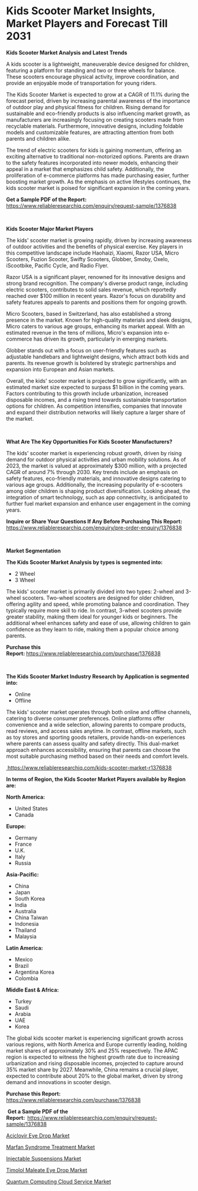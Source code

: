 <p><h1>Kids Scooter Market Insights, Market Players and Forecast Till 2031</h1></p><p><strong>Kids Scooter Market Analysis and Latest Trends</strong></p>
<p><p>A kids scooter is a lightweight, maneuverable device designed for children, featuring a platform for standing and two or three wheels for balance. These scooters encourage physical activity, improve coordination, and provide an enjoyable mode of transportation for young riders.</p><p>The Kids Scooter Market is expected to grow at a CAGR of 11.1% during the forecast period, driven by increasing parental awareness of the importance of outdoor play and physical fitness for children. Rising demand for sustainable and eco-friendly products is also influencing market growth, as manufacturers are increasingly focusing on creating scooters made from recyclable materials. Furthermore, innovative designs, including foldable models and customizable features, are attracting attention from both parents and children alike.</p><p>The trend of electric scooters for kids is gaining momentum, offering an exciting alternative to traditional non-motorized options. Parents are drawn to the safety features incorporated into newer models, enhancing their appeal in a market that emphasizes child safety. Additionally, the proliferation of e-commerce platforms has made purchasing easier, further boosting market growth. As the emphasis on active lifestyles continues, the kids scooter market is poised for significant expansion in the coming years.</p></p>
<p><strong>Get a Sample PDF of the Report:&nbsp;</strong> <a href="https://www.reliableresearchiq.com/enquiry/request-sample/1376838?utm_campaign=1769&utm_medium=2&utm_source=Github&utm_content=ia&utm_term=23102024&utm_id=kids-scooter">https://www.reliableresearchiq.com/enquiry/request-sample/1376838</a></p>
<p>&nbsp;</p>
<p><strong>Kids Scooter Major Market Players</strong></p>
<p><p>The kids' scooter market is growing rapidly, driven by increasing awareness of outdoor activities and the benefits of physical exercise. Key players in this competitive landscape include Haohaizi, Xiaomi, Razor USA, Micro Scooters, Fuzion Scooter, Swifty Scooters, Globber, Smoby, Oxelo, iScootbike, Pacific Cycle, and Radio Flyer.</p><p>Razor USA is a significant player, renowned for its innovative designs and strong brand recognition. The company's diverse product range, including electric scooters, contributes to solid sales revenue, which reportedly reached over $100 million in recent years. Razor's focus on durability and safety features appeals to parents and positions them for ongoing growth.</p><p>Micro Scooters, based in Switzerland, has also established a strong presence in the market. Known for high-quality materials and sleek designs, Micro caters to various age groups, enhancing its market appeal. With an estimated revenue in the tens of millions, Micro's expansion into e-commerce has driven its growth, particularly in emerging markets.</p><p>Globber stands out with a focus on user-friendly features such as adjustable handlebars and lightweight designs, which attract both kids and parents. Its revenue growth is bolstered by strategic partnerships and expansion into European and Asian markets.</p><p>Overall, the kids' scooter market is projected to grow significantly, with an estimated market size expected to surpass $1 billion in the coming years. Factors contributing to this growth include urbanization, increased disposable incomes, and a rising trend towards sustainable transportation options for children. As competition intensifies, companies that innovate and expand their distribution networks will likely capture a larger share of the market.</p></p>
<p>&nbsp;</p>
<p><strong>What Are The Key Opportunities For Kids Scooter Manufacturers?</strong></p>
<p><p>The kids' scooter market is experiencing robust growth, driven by rising demand for outdoor physical activities and urban mobility solutions. As of 2023, the market is valued at approximately $300 million, with a projected CAGR of around 7% through 2030. Key trends include an emphasis on safety features, eco-friendly materials, and innovative designs catering to various age groups. Additionally, the increasing popularity of e-scooters among older children is shaping product diversification. Looking ahead, the integration of smart technology, such as app connectivity, is anticipated to further fuel market expansion and enhance user engagement in the coming years.</p></p>
<p><strong>Inquire or Share Your Questions If Any Before Purchasing This Report:</strong> <a href="https://www.reliableresearchiq.com/enquiry/pre-order-enquiry/1376838?utm_campaign=1769&utm_medium=2&utm_source=Github&utm_content=ia&utm_term=23102024&utm_id=kids-scooter">https://www.reliableresearchiq.com/enquiry/pre-order-enquiry/1376838</a></p>
<p>&nbsp;</p>
<p><strong>Market Segmentation</strong></p>
<p><strong>The Kids Scooter Market Analysis by types is segmented into:</strong></p>
<p><ul><li>2 Wheel</li><li>3 Wheel</li></ul></p>
<p><p>The kids' scooter market is primarily divided into two types: 2-wheel and 3-wheel scooters. Two-wheel scooters are designed for older children, offering agility and speed, while promoting balance and coordination. They typically require more skill to ride. In contrast, 3-wheel scooters provide greater stability, making them ideal for younger kids or beginners. The additional wheel enhances safety and ease of use, allowing children to gain confidence as they learn to ride, making them a popular choice among parents.</p></p>
<p><strong>Purchase this Report:&nbsp;</strong><a href="https://www.reliableresearchiq.com/purchase/1376838?utm_campaign=1769&utm_medium=2&utm_source=Github&utm_content=ia&utm_term=23102024&utm_id=kids-scooter">https://www.reliableresearchiq.com/purchase/1376838</a></p>
<p>&nbsp;</p>
<p><strong>The Kids Scooter Market Industry Research by Application is segmented into:</strong></p>
<p><ul><li>Online</li><li>Offline</li></ul></p>
<p><p>The kids' scooter market operates through both online and offline channels, catering to diverse consumer preferences. Online platforms offer convenience and a wide selection, allowing parents to compare products, read reviews, and access sales anytime. In contrast, offline markets, such as toy stores and sporting goods retailers, provide hands-on experiences where parents can assess quality and safety directly. This dual-market approach enhances accessibility, ensuring that parents can choose the most suitable purchasing method based on their needs and comfort levels.</p></p>
<p><a href="https://www.reliableresearchiq.com/kids-scooter-market-r1376838?utm_campaign=1769&utm_medium=2&utm_source=Github&utm_content=ia&utm_term=23102024&utm_id=kids-scooter">&nbsp;https://www.reliableresearchiq.com/kids-scooter-market-r1376838</a></p>
<p><strong>In terms of Region, the Kids Scooter Market Players available by Region are:</strong></p>
<p>
    <p> <strong> North America: </strong>
        <ul>
            <li>United States</li>
            <li>Canada</li>
        </ul>
        </p> 
    <p> <strong> Europe: </strong>
        <ul>
            <li>Germany</li>
            <li>France</li>
            <li>U.K.</li>
            <li>Italy</li>
            <li>Russia</li>
        </ul>
        </p> 
    <p> <strong> Asia-Pacific: </strong>
        <ul>
            <li>China</li>
            <li>Japan</li>
            <li>South Korea</li>
            <li>India</li>
            <li>Australia</li>
            <li>China Taiwan</li>
            <li>Indonesia</li>
            <li>Thailand</li>
            <li>Malaysia</li>
        </ul>
        </p> 
    <p> <strong> Latin America: </strong>
        <ul>
            <li>Mexico</li>
            <li>Brazil</li>
            <li>Argentina Korea</li>
            <li>Colombia</li>
        </ul>
        </p> 
    <p> <strong> Middle East & Africa: </strong>
        <ul>
            <li>Turkey</li>
            <li>Saudi</li>
            <li>Arabia</li>
            <li>UAE</li>
            <li>Korea</li>
        </ul>
    </p>
    </p>
<p><p>The global kids scooter market is experiencing significant growth across various regions, with North America and Europe currently leading, holding market shares of approximately 30% and 25% respectively. The APAC region is expected to witness the highest growth rate due to increasing urbanization and rising disposable incomes, projected to capture around 35% market share by 2027. Meanwhile, China remains a crucial player, expected to contribute about 20% to the global market, driven by strong demand and innovations in scooter design.</p></p>
<p><strong>Purchase this Report: </strong><a href="https://www.reliableresearchiq.com/purchase/1376838?utm_campaign=1769&utm_medium=2&utm_source=Github&utm_content=ia&utm_term=23102024&utm_id=kids-scooter">https://www.reliableresearchiq.com/purchase/1376838</a></p>
<p>&nbsp;<strong>Get a Sample PDF of the Report:&nbsp;&nbsp;</strong><a href="https://www.reliableresearchiq.com/enquiry/request-sample/1376838?utm_campaign=1769&utm_medium=2&utm_source=Github&utm_content=ia&utm_term=23102024&utm_id=kids-scooter">https://www.reliableresearchiq.com/enquiry/request-sample/1376838</a></p>
<p><strong></strong></p>
<p><p><a href="https://www.linkedin.com/pulse/strategic-market-insights-navigating-global-aciclovir-eye-drop-5f4kf?utm_campaign=1769&utm_medium=2&utm_source=Github&utm_content=ia&utm_term=23102024&utm_id=kids-scooter">Aciclovir Eye Drop Market</a></p><p><a href="https://www.linkedin.com/pulse/marfan-syndrome-treatment-market-size-growth-trends-snl8f?utm_campaign=1769&utm_medium=2&utm_source=Github&utm_content=ia&utm_term=23102024&utm_id=kids-scooter">Marfan Syndrome Treatment Market</a></p><p><a href="https://www.linkedin.com/pulse/injectable-suspensions-market-size-share-analysis-growth-9uy3f?utm_campaign=1769&utm_medium=2&utm_source=Github&utm_content=ia&utm_term=23102024&utm_id=kids-scooter">Injectable Suspensions Market</a></p><p><a href="https://www.linkedin.com/pulse/timolol-maleate-eye-drop-market-size-growth-trends-statistics-jmpnf?utm_campaign=1769&utm_medium=2&utm_source=Github&utm_content=ia&utm_term=23102024&utm_id=kids-scooter">Timolol Maleate Eye Drop Market</a></p><p><a href="https://www.linkedin.com/pulse/in-depth-analysis-global-quantum-computing-cloud-service-market-n2loc?utm_campaign=1769&utm_medium=2&utm_source=Github&utm_content=ia&utm_term=23102024&utm_id=kids-scooter">Quantum Computing Cloud Service Market</a></p></p>
